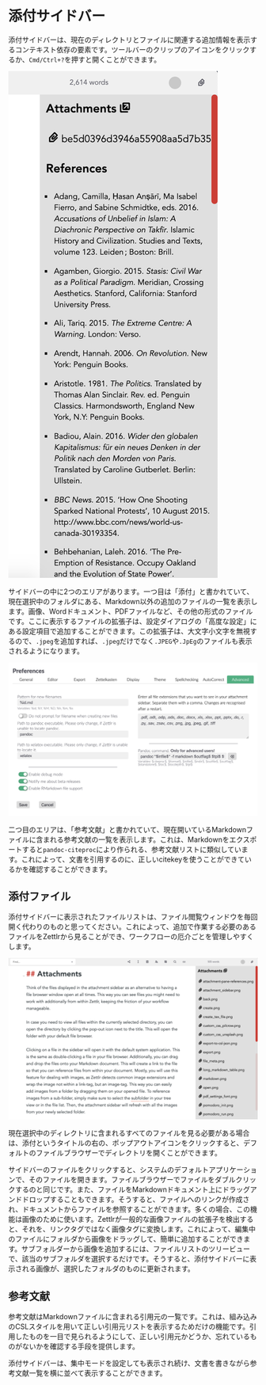 # 添付サイドバー

添付サイドバーは、現在のディレクトリとファイルに関連する追加情報を表示するコンテキスト依存の要素です。ツールバーのクリップのアイコンをクリックするか、`Cmd/Ctrl+?`を押すと開くことができます。

![一つのファイルと参考文献のリストを表示した添付サイドバー](../img/attachment_sidebar.png)

サイドバーの中に2つのエリアがあります。一つ目は「添付」と書かれていて、現在選択中のフォルダにある、Markdown以外の追加のファイルの一覧を表示します。画像、Wordドキュメント、PDFファイルなど、その他の形式のファイルです。ここに表示するファイルの拡張子は、設定ダイアログの「高度な設定」にある設定項目で追加することができます。この拡張子は、大文字小文字を無視するので、`.jpeg`を追加すれば、`.jpeg`だけでなく`.JPEG`や`.JpEg`のファイルも表示されるようになります。

![サイドバーに表示させたいファイルの拡張子を、高度な設定タブで選択する。](../img/settings_advanced.png)

二つ目のエリアは、「参考文献」と書かれていて、現在開いているMarkdownファイルに含まれる参考文献の一覧を表示します。これは、Markdownをエクスポートすると`pandoc-citeproc`により作られる、参考文献リストに類似しています。これによって、文書を引用するのに、正しいcitekeyを使うことができているかを確認することができます。

## 添付ファイル

添付サイドバーに表示されたファイルリストは、ファイル閲覧ウィンドウを毎回開く代わりのものと思ってください。これによって、追加で作業する必要のあるファイルをZettlrから見ることができ、ワークフローの厄介ごとを管理しやすくします。

![画像を含むフォルダを選択すると、それらをエディタにドラッグすることで簡単にドキュメントに追加できます。](../img/attachment_sidebar_images.png)

現在選択中のディレクトリに含まれるすべてのファイルを見る必要がある場合は、添付というタイトルの右の、ポップアウトアイコンをクリックすると、デフォルトのファイルブラウザーでディレクトリを開くことができます。

サイドバーのファイルをクリックすると、システムのデフォルトアプリケーションで、そのファイルを開きます。ファイルブラウザーでファイルをダブルクリックするのと同じです。また、ファイルをMarkdownドキュメント上にドラッグアンドドロップすることもできます。そうすると、ファイルへのリンクが作成され、ドキュメントからファイルを参照することができます。多くの場合、この機能は画像のために使います。Zettlrが一般的な画像ファイルの拡張子を検出すると、それを、リンクタグではなく画像タグに変換します。これによって、編集中のファイルにフォルダから画像をドラッグして、簡単に追加することができます。サブフォルダーから画像を追加するには、ファイルリストのツリービューで、該当のサブフォルダを選択するだけです。そうすると、添付サイドバーに表示される画像が、選択したフォルダのものに更新されます。

## 参考文献

参考文献はMarkdownファイルに含まれる引用元の一覧です。これは、組み込みのCSLスタイルを用いて正しい引用元リストを表示するためだけの機能です。引用したものを一目で見られるようにして、正しい引用元かどうか、忘れているものがないかを確認する手段を提供します。

添付サイドバーは、集中モードを設定しても表示され続け、文書を書きながら参考文献一覧を横に並べて表示することができます。
